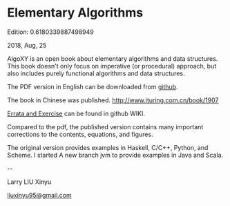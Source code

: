 Elementary Algorithms
====

Edition: 0.6180339887498949

2018, Aug, 25

AlgoXY is an open book about elementary
algorithms and data structures. This book doesn't only focus on
imperative (or procedural) approach, but also includes purely functional
algorithms and data structures.

The PDF version in English can be downloaded from [github](https://github.com/liuxinyu95/AlgoXY/releases/download/v0.6180333/elementary-algorithms.pdf).

The book in Chinese was published.
http://www.ituring.com.cn/book/1907

[Errata and Exercise](https://github.com/liuxinyu95/AlgoXY/wiki/Preface) can be found in github WIKI.

Compared to the pdf, the published version contains many important corrections to the contents, equations, and figures.

The original version provides examples in Haskell, C/C++, Python, and Scheme. I started A new branch jvm to provide examples in Java and Scala.

--

Larry LIU Xinyu

liuxinyu95@gmail.com
